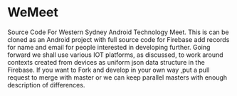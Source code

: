 # WeMeet
Source Code For Western Sydney Android Technology Meet.
This is can be cloned as an Android project with full source code for Firebase add records for name and email for people interested in developing 
further.
Going forward we shall use various IOT platforms, as discussed, to work around contexts created from devices as uniform json data structure in the Firebase.
If you want to Fork and develop in your own way ,put a pull request to merge with master or we can keep parallel masters with enough description of differences.

